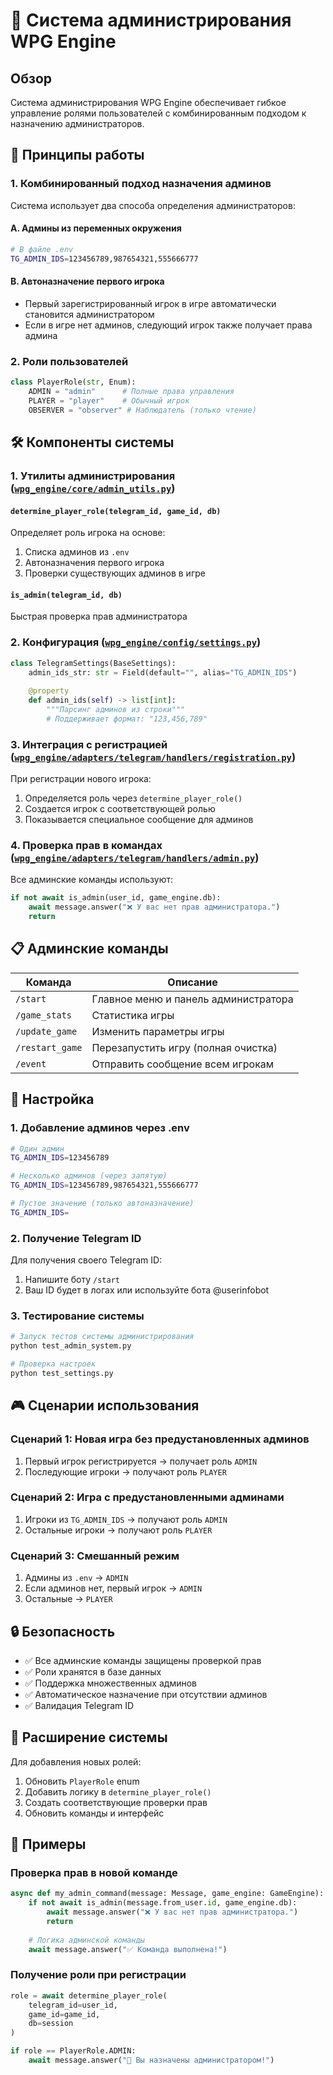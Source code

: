 # 🔐 Система администрирования WPG Engine

## Обзор

Система администрирования WPG Engine обеспечивает гибкое управление ролями пользователей с комбинированным подходом к назначению администраторов.

## 🎯 Принципы работы

### 1. **Комбинированный подход назначения админов**

Система использует два способа определения администраторов:

#### A. **Админы из переменных окружения**
```bash
# В файле .env
TG_ADMIN_IDS=123456789,987654321,555666777
```

#### B. **Автоназначение первого игрока**
- Первый зарегистрированный игрок в игре автоматически становится администратором
- Если в игре нет админов, следующий игрок также получает права админа

### 2. **Роли пользователей**

```python
class PlayerRole(str, Enum):
    ADMIN = "admin"      # Полные права управления
    PLAYER = "player"    # Обычный игрок
    OBSERVER = "observer" # Наблюдатель (только чтение)
```

## 🛠️ Компоненты системы

### 1. **Утилиты администрирования** ([`wpg_engine/core/admin_utils.py`](wpg_engine/core/admin_utils.py))

#### `determine_player_role(telegram_id, game_id, db)`
Определяет роль игрока на основе:
1. Списка админов из `.env`
2. Автоназначения первого игрока
3. Проверки существующих админов в игре

#### `is_admin(telegram_id, db)`
Быстрая проверка прав администратора

### 2. **Конфигурация** ([`wpg_engine/config/settings.py`](wpg_engine/config/settings.py))

```python
class TelegramSettings(BaseSettings):
    admin_ids_str: str = Field(default="", alias="TG_ADMIN_IDS")
    
    @property
    def admin_ids(self) -> list[int]:
        """Парсинг админов из строки"""
        # Поддерживает формат: "123,456,789"
```

### 3. **Интеграция с регистрацией** ([`wpg_engine/adapters/telegram/handlers/registration.py`](wpg_engine/adapters/telegram/handlers/registration.py))

При регистрации нового игрока:
1. Определяется роль через `determine_player_role()`
2. Создается игрок с соответствующей ролью
3. Показывается специальное сообщение для админов

### 4. **Проверка прав в командах** ([`wpg_engine/adapters/telegram/handlers/admin.py`](wpg_engine/adapters/telegram/handlers/admin.py))

Все админские команды используют:
```python
if not await is_admin(user_id, game_engine.db):
    await message.answer("❌ У вас нет прав администратора.")
    return
```

## 📋 Админские команды

| Команда | Описание |
|---------|----------|
| `/start` | Главное меню и панель администратора |
| `/game_stats` | Статистика игры |
| `/update_game` | Изменить параметры игры |
| `/restart_game` | Перезапустить игру (полная очистка) |
| `/event` | Отправить сообщение всем игрокам |

## 🔧 Настройка

### 1. **Добавление админов через .env**

```bash
# Один админ
TG_ADMIN_IDS=123456789

# Несколько админов (через запятую)
TG_ADMIN_IDS=123456789,987654321,555666777

# Пустое значение (только автоназначение)
TG_ADMIN_IDS=
```

### 2. **Получение Telegram ID**

Для получения своего Telegram ID:
1. Напишите боту `/start`
2. Ваш ID будет в логах или используйте бота @userinfobot

### 3. **Тестирование системы**

```bash
# Запуск тестов системы администрирования
python test_admin_system.py

# Проверка настроек
python test_settings.py
```

## 🎮 Сценарии использования

### Сценарий 1: Новая игра без предустановленных админов
1. Первый игрок регистрируется → получает роль `ADMIN`
2. Последующие игроки → получают роль `PLAYER`

### Сценарий 2: Игра с предустановленными админами
1. Игроки из `TG_ADMIN_IDS` → получают роль `ADMIN`
2. Остальные игроки → получают роль `PLAYER`

### Сценарий 3: Смешанный режим
1. Админы из `.env` → `ADMIN`
2. Если админов нет, первый игрок → `ADMIN`
3. Остальные → `PLAYER`

## 🔒 Безопасность

- ✅ Все админские команды защищены проверкой прав
- ✅ Роли хранятся в базе данных
- ✅ Поддержка множественных админов
- ✅ Автоматическое назначение при отсутствии админов
- ✅ Валидация Telegram ID

## 🚀 Расширение системы

Для добавления новых ролей:

1. Обновить `PlayerRole` enum
2. Добавить логику в `determine_player_role()`
3. Создать соответствующие проверки прав
4. Обновить команды и интерфейс

## 📝 Примеры

### Проверка прав в новой команде
```python
async def my_admin_command(message: Message, game_engine: GameEngine):
    if not await is_admin(message.from_user.id, game_engine.db):
        await message.answer("❌ У вас нет прав администратора.")
        return
    
    # Логика админской команды
    await message.answer("✅ Команда выполнена!")
```

### Получение роли при регистрации
```python
role = await determine_player_role(
    telegram_id=user_id,
    game_id=game_id,
    db=session
)

if role == PlayerRole.ADMIN:
    await message.answer("👑 Вы назначены администратором!")